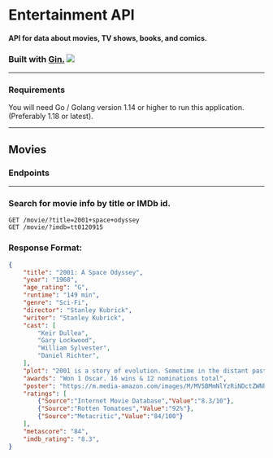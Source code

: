 # Entertainment API
#### API for data about movies, TV shows, books, and comics.

### Built with [Gin.](https://gin-gonic.com/)  ![](https://www.chetu.com/img/technology-logo/gin-gonic.png)
---
### Requirements
You will need Go / Golang version 1.14 or higher to run this application. (Preferably 1.18 or latest).
___
## Movies
### Endpoints
___
### Search for movie info by title or IMDb id.
```
GET /movie/?title=2001+space+odyssey
GET /movie/?imdb=tt0120915
```
### Response Format:
```json
{
    "title": "2001: A Space Odyssey",
    "year": "1968",
    "age_rating": "G",
    "runtime": "149 min",
    "genre": "Sci-Fi",
    "director": "Stanley Kubrick",
    "writer": "Stanley Kubrick",
    "cast": [
        "Keir Dullea",
        "Gary Lockwood",
        "William Sylvester",
        "Daniel Richter",
    ],
    "plot": "2001 is a story of evolution. Sometime in the distant past, someone or something nudged evolution by placing a monolith on Earth (presumably elsewhere throughout the universe as well). Evolution then enabled humankind to reach the moon's surface, where yet another monolith is found, one that signals the monolith placers that humankind has evolved that far. Now a race begins between computers (HAL) and human (Bowman) to reach the monolith placers. The winner will achieve the next step in evolution, whatever that may be.",
    "awards": "Won 1 Oscar. 16 wins & 12 nominations total",
    "poster": "https://m.media-amazon.com/images/M/MV5BMmNlYzRiNDctZWNhMi00MzI4LThkZTctMTUzMmZkMmFmNThmXkEyXkFqcGdeQXVyNzkwMjQ5NzM@._V1_SX300.jpg",
    "ratings": [
        {"Source":"Internet Movie Database","Value":"8.3/10"},
        {"Source":"Rotten Tomatoes","Value":"92%"},
        {"Source":"Metacritic","Value":"84/100"}
    ],
    "metascore": "84",
    "imdb_rating": "8.3",
}
```